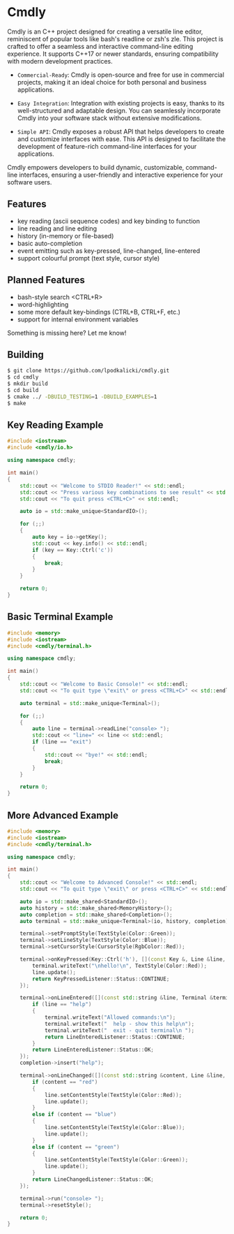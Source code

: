 # Cmdly

Cmdly is an C++ project designed for creating a versatile line editor, reminiscent of popular tools like bash's readline or zsh's zle. This project is crafted to offer a seamless and interactive command-line editing experience. It supports C++17 or newer standards, ensuring compatibility with modern development practices.

* `Commercial-Ready`: Cmdly is open-source and free for use in commercial projects, making it an ideal choice for both personal and business applications.

* `Easy Integration`: Integration with existing projects is easy, thanks to its well-structured and adaptable design. You can seamlessly incorporate Cmdly into your software stack without extensive modifications.

* `Simple API`: Cmdly exposes a robust API that helps developers to create and customize interfaces with ease. This API is designed to facilitate the development of feature-rich command-line interfaces for your applications.

Cmdly empowers developers to build dynamic, customizable, command-line interfaces, ensuring a user-friendly and interactive experience for your software users.

## Features
* key reading (ascii sequence codes) and key binding to function
* line reading and line editing
* history (in-memory or file-based)
* basic auto-completion
* event emitting such as key-pressed, line-changed, line-entered
* support colourful prompt (text style, cursor style)

## Planned Features 
* bash-style search <CTRL+R>
* word-highlighting
* some more default key-bindings (CTRL+B, CTRL+F, etc.)
* support for internal environment variables

Something is missing here? Let me know!

## Building
```sh
$ git clone https://github.com/lpodkalicki/cmdly.git
$ cd cmdly
$ mkdir build
$ cd build
$ cmake ../ -DBUILD_TESTING=1 -DBUILD_EXAMPLES=1
$ make
```

## Key Reading Example

```cpp
#include <iostream>
#include <cmdly/io.h>

using namespace cmdly;

int main()
{
    std::cout << "Welcome to STDIO Reader!" << std::endl;
    std::cout << "Press various key combinations to see result" << std::endl;
    std::cout << "To quit press <CTRL+C>" << std::endl;

    auto io = std::make_unique<StandardIO>();

    for (;;)
    {
        auto key = io->getKey();
        std::cout << key.info() << std::endl;
        if (key == Key::Ctrl('c'))
        {
            break;
        }
    }

    return 0;
}
```

## Basic Terminal Example

```cpp
#include <memory>
#include <iostream>
#include <cmdly/terminal.h>

using namespace cmdly;

int main()
{
    std::cout << "Welcome to Basic Console!" << std::endl;
    std::cout << "To quit type \"exit\" or press <CTRL+C>" << std::endl;

    auto terminal = std::make_unique<Terminal>();

    for (;;)
    {
        auto line = terminal->readLine("console> ");
        std::cout << "line=" << line << std::endl;
        if (line == "exit")
        {
            std::cout << "bye!" << std::endl;
            break;
        }
    }

    return 0;
}
```

## More Advanced Example

```cpp
#include <memory>
#include <iostream>
#include <cmdly/terminal.h>

using namespace cmdly;

int main()
{
    std::cout << "Welcome to Advanced Console!" << std::endl;
    std::cout << "To quit type \"exit\" or press <CTRL+C>" << std::endl;

    auto io = std::make_shared<StandardIO>();
    auto history = std::make_shared<MemoryHistory>();
    auto completion = std::make_shared<Completion>();
    auto terminal = std::make_unique<Terminal>(io, history, completion);

    terminal->setPromptStyle(TextStyle(Color::Green));
    terminal->setLineStyle(TextStyle(Color::Blue));
    terminal->setCursorStyle(CursorStyle(RgbColor::Red));

    terminal->onKeyPressed(Key::Ctrl('h'), [](const Key &, Line &line, Cursor &, Terminal &terminal) {
        terminal.writeText("\nhello!\n", TextStyle(Color::Red));
        line.update();
        return KeyPressedListener::Status::CONTINUE;
    });

    terminal->onLineEntered([](const std::string &line, Terminal &terminal) {
        if (line == "help")
        {
            terminal.writeText("Allowed commands:\n");
            terminal.writeText("  help - show this help\n");
            terminal.writeText("  exit - quit terminal\n ");
            return LineEnteredListener::Status::CONTINUE;
        }
        return LineEnteredListener::Status::OK;
    });
    completion->insert("help");

    terminal->onLineChanged([](const std::string &content, Line &line, Cursor &, Terminal &) {
        if (content == "red")
        {
            line.setContentStyle(TextStyle(Color::Red));
            line.update();
        }
        else if (content == "blue")
        {
            line.setContentStyle(TextStyle(Color::Blue));
            line.update();
        }
        else if (content == "green")
        {
            line.setContentStyle(TextStyle(Color::Green));
            line.update();
        }
        return LineChangedListener::Status::OK;
    });

    terminal->run("console> ");
    terminal->resetStyle();

    return 0;
}
```

